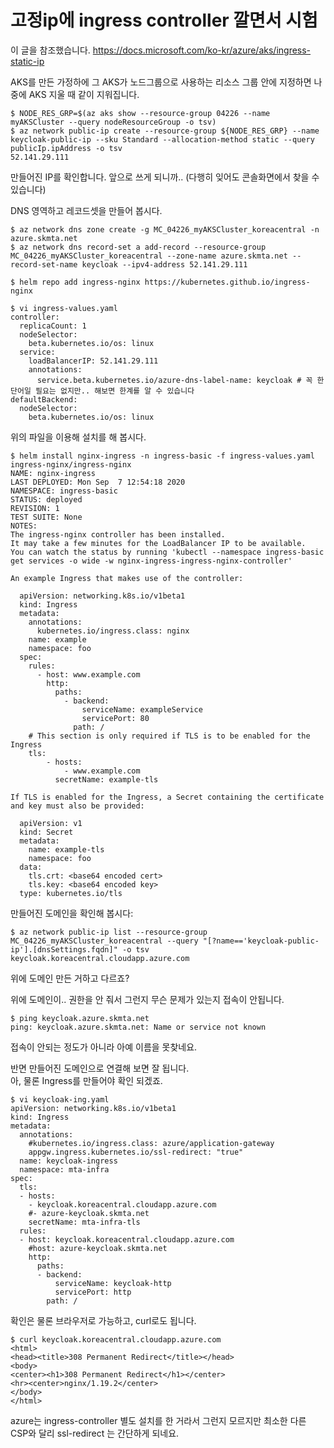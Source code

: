 # 고정ip에 ingress controller 깔면서 시험

이 글을 참조했습니다. https://docs.microsoft.com/ko-kr/azure/aks/ingress-static-ip

AKS를 만든 가정하에 그 AKS가 노드그룹으로 사용하는 리소스 그룹 안에 지정하면 나중에 AKS 지울 때 같이 지워집니다.
```
$ NODE_RES_GRP=$(az aks show --resource-group 04226 --name myAKSCluster --query nodeResourceGroup -o tsv)
$ az network public-ip create --resource-group ${NODE_RES_GRP} --name keycloak-public-ip --sku Standard --allocation-method static --query publicIp.ipAddress -o tsv
52.141.29.111
```
만들어진 IP를 확인합니다. 앞으로 쓰게 되니까.. (다행히 잊어도 콘솔화면에서 찾을 수 있습니다)

DNS 영역하고 레코드셋을 만들어 봅시다.
```
$ az network dns zone create -g MC_04226_myAKSCluster_koreacentral -n azure.skmta.net
$ az network dns record-set a add-record --resource-group MC_04226_myAKSCluster_koreacentral --zone-name azure.skmta.net --record-set-name keycloak --ipv4-address 52.141.29.111
```

```
$ helm repo add ingress-nginx https://kubernetes.github.io/ingress-nginx

$ vi ingress-values.yaml
controller:
  replicaCount: 1
  nodeSelector:
    beta.kubernetes.io/os: linux
  service:
    loadBalancerIP: 52.141.29.111
    annotations:
      service.beta.kubernetes.io/azure-dns-label-name: keycloak # 꼭 한 단어일 필요는 없지만.. 해보면 한계를 알 수 있습니다
defaultBackend:
  nodeSelector:
    beta.kubernetes.io/os: linux
```

위의 파일을 이용해 설치를 해 봅시다.
```
$ helm install nginx-ingress -n ingress-basic -f ingress-values.yaml ingress-nginx/ingress-nginx
NAME: nginx-ingress
LAST DEPLOYED: Mon Sep  7 12:54:18 2020
NAMESPACE: ingress-basic
STATUS: deployed
REVISION: 1
TEST SUITE: None
NOTES:
The ingress-nginx controller has been installed.
It may take a few minutes for the LoadBalancer IP to be available.
You can watch the status by running 'kubectl --namespace ingress-basic get services -o wide -w nginx-ingress-ingress-nginx-controller'

An example Ingress that makes use of the controller:

  apiVersion: networking.k8s.io/v1beta1
  kind: Ingress
  metadata:
    annotations:
      kubernetes.io/ingress.class: nginx
    name: example
    namespace: foo
  spec:
    rules:
      - host: www.example.com
        http:
          paths:
            - backend:
                serviceName: exampleService
                servicePort: 80
              path: /
    # This section is only required if TLS is to be enabled for the Ingress
    tls:
        - hosts:
            - www.example.com
          secretName: example-tls

If TLS is enabled for the Ingress, a Secret containing the certificate and key must also be provided:

  apiVersion: v1
  kind: Secret
  metadata:
    name: example-tls
    namespace: foo
  data:
    tls.crt: <base64 encoded cert>
    tls.key: <base64 encoded key>
  type: kubernetes.io/tls
```

만들어진 도메인을 확인해 봅시다:
```
$ az network public-ip list --resource-group MC_04226_myAKSCluster_koreacentral --query "[?name=='keycloak-public-ip'].[dnsSettings.fqdn]" -o tsv
keycloak.koreacentral.cloudapp.azure.com
```

위에 도메인 만든 거하고 다르죠?

위에 도메인이.. 권한을 안 줘서 그런지 무슨 문제가 있는지 접속이 안됩니다. 
```
$ ping keycloak.azure.skmta.net
ping: keycloak.azure.skmta.net: Name or service not known
```
접속이 안되는 정도가 아니라 아예 이름을 못찾네요.

반면 만들어진 도메인으로 연결해 보면 잘 됩니다.<br>
아, 물론 Ingress를 만들어야 확인 되겠죠.

```
$ vi keycloak-ing.yaml
apiVersion: networking.k8s.io/v1beta1
kind: Ingress
metadata:
  annotations:
    #kubernetes.io/ingress.class: azure/application-gateway
    appgw.ingress.kubernetes.io/ssl-redirect: "true"
  name: keycloak-ingress
  namespace: mta-infra
spec:
  tls:
  - hosts:
    - keycloak.koreacentral.cloudapp.azure.com
    #- azure-keycloak.skmta.net
    secretName: mta-infra-tls
  rules:
  - host: keycloak.koreacentral.cloudapp.azure.com
    #host: azure-keycloak.skmta.net
    http:
      paths:
      - backend:
          serviceName: keycloak-http
          servicePort: http
        path: /
```

확인은 물론 브라우저로 가능하고, curl로도 됩니다.
```
$ curl keycloak.koreacentral.cloudapp.azure.com
<html>
<head><title>308 Permanent Redirect</title></head>
<body>
<center><h1>308 Permanent Redirect</h1></center>
<hr><center>nginx/1.19.2</center>
</body>
</html>
```

azure는 ingress-controller 별도 설치를 한 거라서 그런지 모르지만 
최소한 다른 CSP와 달리 ssl-redirect 는 간단하게 되네요.



